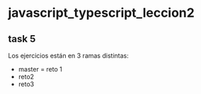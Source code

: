 # javascript_typescript_leccion2

## task 5

Los ejercicios están en 3 ramas distintas:

* master = reto 1
* reto2
* reto3
